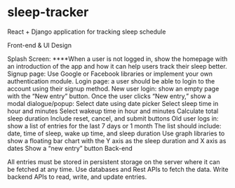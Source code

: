 # sleep-tracker
React + Django application for tracking sleep schedule 

Front-end & UI Design

Splash Screen: ****When a user is not logged in, show the homepage with an introduction of the app and how it can help users track their sleep better.
Signup page: Use Google or Facebook libraries or implement your own authentication module.
Login page: a user should be able to login to the account using their signup method.
New user login: show an empty page with the “New entry” button. Once the user clicks “New entry,” show a modal dialogue/popup:
Select date using date picker
Select sleep time in hour and minutes
Select wakeup time in hour and minutes
Calculate total sleep duration
Include reset, cancel, and submit buttons
Old user logs in: show a list of entries for the last 7 days or 1 month
The list should include: date, time of sleep, wake up time, and sleep duration
Use graph libraries to show a floating bar chart with the Y axis as the sleep duration and X axis as dates
Show a “new entry” button
Back-end

All entries must be stored in persistent storage on the server where it can be fetched at any time. Use databases and Rest APIs to fetch the data.
Write backend APIs to read, write, and update entries.
